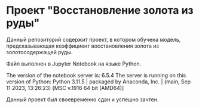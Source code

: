# Проект "Восстановление золота из руды"
Данный репозиторий содержит проект, в котором обучена модель, предсказывающая коэффициент восстановления золота из золотосодержащей руды. 

Файл выполнен в Jupyter Notebook на языке Python.

The version of the notebook server is: 6.5.4
The server is running on this version of Python:
Python 3.11.5 | packaged by Anaconda, Inc. | (main, Sep 11 2023, 13:26:23) [MSC v.1916 64 bit (AMD64)]

Данный проект был своевременно сдан и успешно зачтен.
